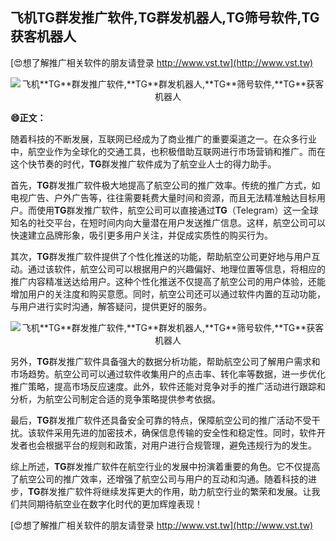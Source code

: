 ## **飞机**TG**群发推广软件,**TG**群发机器人,**TG**筛号软件,**TG**获客机器人**

[😍想了解推广相关软件的朋友请登录 http://www.vst.tw](http://www.vst.tw)

 <center><img src="https://vst.tw/MP4/tuiguang/png/4.png" alt="飞机**TG**群发推广软件,**TG**群发机器人,**TG**筛号软件,**TG**获客机器人"></center>

**😄正文：**

随着科技的不断发展，互联网已经成为了商业推广的重要渠道之一。在众多行业中，航空业作为全球化的交通工具，也积极借助互联网进行市场营销和推广。而在这个快节奏的时代，**TG**群发推广软件成为了航空业人士的得力助手。

首先，**TG**群发推广软件极大地提高了航空公司的推广效率。传统的推广方式，如电视广告、户外广告等，往往需要耗费大量时间和资源，而且无法精准触达目标用户。而使用**TG**群发推广软件，航空公司可以直接通过**TG**（Telegram）这一全球知名的社交平台，在短时间内向大量潜在用户发送推广信息。这样，航空公司可以快速建立品牌形象，吸引更多用户关注，并促成实质性的购买行为。

其次，**TG**群发推广软件提供了个性化推送的功能，帮助航空公司更好地与用户互动。通过该软件，航空公司可以根据用户的兴趣偏好、地理位置等信息，将相应的推广内容精准送达给用户。这种个性化推送不仅提高了航空公司的用户体验，还能增加用户的关注度和购买意愿。同时，航空公司还可以通过软件内置的互动功能，与用户进行实时沟通，解答疑问，提供更好的服务。

 <center><img src="https://vst.tw/MP4/tuiguang/png/3.png" alt="飞机**TG**群发推广软件,**TG**群发机器人,**TG**筛号软件,**TG**获客机器人"></center>

另外，**TG**群发推广软件具备强大的数据分析功能，帮助航空公司了解用户需求和市场趋势。航空公司可以通过软件收集用户的点击率、转化率等数据，进一步优化推广策略，提高市场反应速度。此外，软件还能对竞争对手的推广活动进行跟踪和分析，为航空公司制定合适的竞争策略提供参考依据。

最后，**TG**群发推广软件还具备安全可靠的特点，保障航空公司的推广活动不受干扰。该软件采用先进的加密技术，确保信息传输的安全性和稳定性。同时，软件开发者也会根据平台的规则和政策，对用户进行合规管理，避免违规行为的发生。

综上所述，**TG**群发推广软件在航空行业的发展中扮演着重要的角色。它不仅提高了航空公司的推广效率，还增强了航空公司与用户的互动和沟通。随着科技的进步，**TG**群发推广软件将继续发挥更大的作用，助力航空行业的繁荣和发展。让我们共同期待航空业在数字化时代的更加辉煌表现！

[😍想了解推广相关软件的朋友请登录 http://www.vst.tw](http://www.vst.tw)



